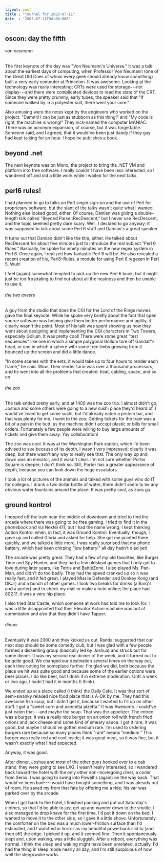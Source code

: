 ```yaml
---
layout: post
title : "journal for 2003-07-11"
date  : "2003-07-11T04:00:00Z"
---
```

## oscon: day the fifth

<h6>von neumann</h6>The first keynote of the day was "Von Neumann's Universe."  It was a talk about the earliest days of computing, when Professor Von Neumann (one of the Great Old Ones of whom every geek should already know <em>something</em>) built a very early computer at Princeton.  It was awesome.  Looking at the technology was really interesting; CRTs were used for storage---not display---and there were complicated devices to read the state of the CRT.  Since they were pretty crummy, early tubes, the speaker said that "if someone walked by in a polyester suit, there went your core."

Also amusing were the notes kept by the engineers who worked on the project. "Damnit!  I can be just as stubborn as this thing!" and "My code is right, the machine is wrong!"  They nick-named the computer MANIAC.  There was an acronym expansion, of course, but it was forgettable.  Someone said, and I agreed, that it would've been just dandy if they guy had kept talking for an hour.  I hope he publishes a book.

## beyond .net

The next keynote was on Mono, the project to bring the .NET VM and platform into free software.  I really couldn't have been less interested, so I wandered off and did a little work while I waited for the next talks.

## perl6 rules!

I had planned to go to talks on Perl single sign-on and the use of Perl for proprietary software, but the slant of the talks wasn't quite what I wanted. Nothing else looked good, either.  Of course, Damian was giving a double-length talk called "Beyond Parse::RecDescent," but I never use RecDescent, and the topic seemed pretty darn scary.  Well, I decided to go anyway; it was supposed to talk about some Perl 6 stuff and Damian's a great speaker.

It turns out that Damian didn't like the title, either.  He talked about RecDescent for about five minutes just to introduce the real subject "Perl 6 Rules."  Basically, he spoke for ninety minutes on the new regex system in Perl 6.  Once again, I realized how fantastic Perl 6 will be.  He also revealed a recent creation of his, Perl6::Rules, a module for using Perl 6 regexen in Perl 5.  Wuh!

I feel (again) somewhat tempted to pick up the new Perl 6 book, but it might just be too frustrating to find out about all the neatness and then be unable to use it.<h6>the two towers</h6>A guy from the studio that does the CGI for the Lord of the Rings movies gave the final keynote.  While he spoke very briefly about the fact that open source software was helping give them better performance and agility, it clearly wasn't the point.  Most of his talk was spent showing us how they went about designing and implementing the CGI characters in Two Towers, especially Gollum. It was pretty cool!  There were some great "test sequences" like one in which a simple polygonal Gollum tore off Gandalf's head, or one in which a sphere with some tree limbs growing from it bounced up the screen and did a little dance.

"In some scenes with the ents, it would take up to four hours to render each frame," he said.  Wow.  Their render farm was over a thousand processors, and he went into all the problems that created: heat, cabling, space, and so on.<h6>the zoo</h6>The talk ended pretty early, and at 1400 was the zoo trip.  I almost didn't go; Joshua and some others were going to a new sushi place they'd heard of.  I would've loved to get some sushi, but I'd already eaten a protein bar, and that was plenty for me.  I went to the zoo.  Getting tickets for the train was a bit of a pain in the butt, as the machine didn't accept plastic or bills for small orders.  Fortunately a few people were willing to buy large amounts of tickets and give them away.  Yay collaboration!

The zoo was cool.  It was at the Washington Park station, which I'd been advised to see because of its depth.  I wasn't very impressed; clearly it was deep, but there wasn't any way to really see that.  The only way up and down was an elevator, and it wasn't clear.  I'm not sure whether Porter Square is deeper; I don't think so.  Still, Porter has a greater appearance of depth, because you can look down the huge escalators.

I took a lot of pictures of the animals and talked with some guys who do IT for colleges.  I drank a two dollar bottle of water; there didn't seem to be any obvious water fountains around the place.  It was pretty cool, as zoos go.

## ground kontrol

I hopped off the train near the middle of downtown and tried to find the arcade where there was going to be free gaming.  I tried to find it in the phonebook and via Nextel 411, but I had the name wrong; I kept thinking Action Kontrol when, in fact, it was Ground Kontrol.  Eventually, though, I gave up and called Gloria and asked for help.  She got me pointed there quickly, and we talked a little more.  I was really surprised that my phone battery, which had been chirping "low battery!" all day hadn't died yet!

The arcade was pretty great.  They had a few of my old favorites, like Burger Time and Spy Hunter, and they had a few oldskool games that I only got to love during later years, like Tetris and BattleZone.  I also played Ms. Pac-Man, and didn't do too badly.  They had the speed cranked up so it was really fast, and it felt great.  I played Missile Defender and Donkey Kong (and DKJr) and a bunch of other games.  I took two breaks for drinks (a Barq's and a porter) and to check my mail or make a note online; the place had 802.11;  it was a very hip place.

I also tried Star Castle, which someone at work had told me to look for.  I was a little disappointed that their Elevator Action machine was out of commission and also that they didn't have Tapper.<h6>dinner</h6>Eventually it was 2000 and they kicked us out.  Randal suggested that our next stop should be some comedy club, but I was glad with a few people formed a dissenting group (basically led by Joshua) and struck out for some dinner.  It was my second real dinner of the week, and it turned out to be quite good.  We changed our destination several times on the way out, each time opting for someplace further.  I'm glad we did, both because the place we hit was quite good and because some of the earlier options were beer places.  I do like beer, but I drink it in extreme moderation.  Until a week or two ago, I hadn't had it in months (I think).  

We ended up at a place called (I think) the Daily Cafe.  It was that sort of semi-swanky relaxed nice food place that is A-OK by me.  They had this awesome fish soup, but I didn't get it, because I wanted to fill up on other stuff.  I got a "sweet corn and pancetta pizetta."  It was Awesome.  I could've just eaten that---and maybe the soup.  That was the appetizer.  The entree was a burger.  It was a really nice burger on an onion roll with french fried onions and jack cheese and some kind of smeary sauce.  I got it rare; it was good, but maybe I should've gotten medium rare.  I'm used to ordering burgers rare because so many places think "rare" means "medium."  This burger was really red and cool inside; it was great meat, so it was fine, but it wasn't exactly what I had expected.

Anyway, it was good.

After dinner, Joshua and most of the other guys booked over to a cab stand; they were going to see LXG.  I wasn't really interested, so I wandered back toward the hotel with the only other non-moviegoing diner, a coder from Xerox. I was going to swing into Powell's (again) on the way back.  That would've been bad---I would have bought something, and I was already out of room.  He saved my from that fate by offering me a ride; his var was parked over by the arcade.

When I got back to the hotel, I finished packing and put out Saturday's clothes, so that I'd be able to just get up and wander down to the shuttle.  I also managed to drop knave for the first time.  I'd put it down on the bed.  I wanted to move it to the other side, so I gave it a little shove. Unfortunately, the comforter on the bed was a much lower-friction surface than I'd estimated, and I watched in horror as my beautiful powerbook slid to (and then off) the edge.  I picked it up, and it seemed fine.  Then it spontaneously slept and,  upon waking, was a little sluggish.  After a reboot, everything was normal.  I think the sleep and waking might have been unrelated, actually.  I'd had the thing in sleep mode nearly all day, and I'm still suspicious of how well the sleep/wake works.

